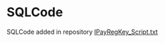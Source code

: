 # SQLCode
SQLCode added in repository
[IPayRegKey_Script.txt](https://github.com/SanjitGitHub/SQLCode/files/11578466/IPayRegKey_Script.txt)
